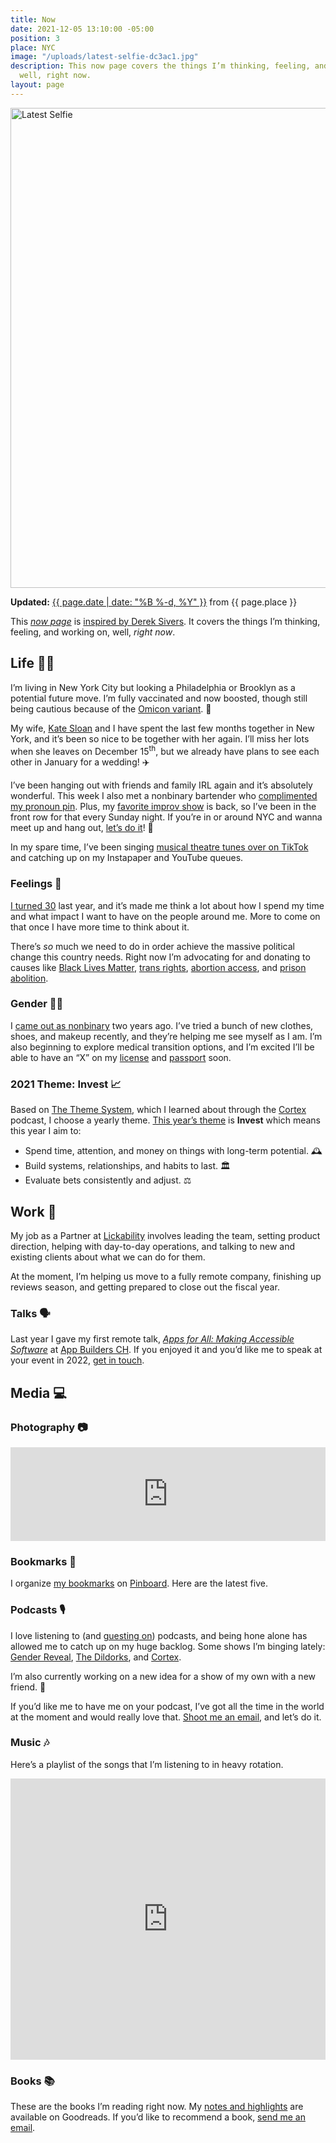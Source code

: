 ```yaml
---
title: Now
date: 2021-12-05 13:10:00 -05:00
position: 3
place: NYC
image: "/uploads/latest-selfie-dc3ac1.jpg"
description: This now page covers the things I’m thinking, feeling, and working on,
  well, right now.
layout: page
---
```


<img src="{{ page.image }}" width="1024" height="768" alt="Latest Selfie">

**Updated:** [{{ page.date | date: "%B %-d, %Y" }}](https://github.com/mattbischoff/matthewbischoff.com/commits/gh-pages/now.markdown) from {{ page.place }}

This *[now page](https://nownownow.com/about)* is [inspired by Derek Sivers](https://sivers.org/nowff). It covers the things I’m thinking, feeling, and working on, well, *right now*.

## Life 👱🏻

I’m living in New York City but looking a Philadelphia or Brooklyn as a potential future move. I’m fully vaccinated and now boosted, though still being cautious because of the [Omicon variant](https://en.wikipedia.org/wiki/SARS-CoV-2_Omicron_variant). 💉

My wife, [Kate Sloan](https://twitter.com/Girly_Juice) and I have spent the last few months together in New York, and it’s been so nice to be together with her again. I’ll miss her lots when she leaves on December 15<sup>th</sup>, but we already have plans to see each other in January for a wedding! ✈️

I’ve been hanging out with friends and family IRL again and it’s absolutely wonderful. This week I also met a nonbinary bartender who [complimented my pronoun pin](https://twitter.com/mb/status/1467173074537791489). Plus, my [favorite improv show](https://www.raaaatscraps.com) is back, so I’ve been in the front row for that every Sunday night. If you’re in or around NYC and wanna meet up and hang out, [let’s do it](https://matthewbischoff.com/lets-hang-out/)! 👋

In my spare time, I’ve been singing [musical theatre tunes over on TikTok](https://www.tiktok.com/@matthew_bischoff/) and catching up on my Instapaper and YouTube queues.

### Feelings 🔮

[I turned 30](https://www.instagram.com/p/CJaNlzXJMy0/) last year, and it’s made me think a lot about how I spend my time and what impact I want to have on the people around me. More to come on that once I have more time to think about it. 

There’s *so* much we need to do in order achieve the massive political change this country needs. Right now I’m advocating for and donating to causes like [Black Lives Matter](https://blacklivesmatter.com), [trans rights](https://transequality.org), [abortion access](https://abortionfunds.org), and [prison abolition](http://criticalresistance.org).

### Gender 🏳️‍⚧️

I [came out as nonbinary](https://twitter.com/mb/status/1150437952155242496) two years ago. I’ve tried a bunch of new clothes, shoes, and makeup recently, and they’re helping me see myself as I am. I’m also beginning to explore medical transition options, and I’m excited I’ll be able to have an “X” on my [license](https://www.syracuse.com/state/2020/11/new-york-to-add-nonbinary-gender-option-x-for-drivers-licenses.html) and [passport](https://www.usatoday.com/story/travel/news/2021/07/01/passport-have-new-gender-option-added-non-binary-people/7826603002/) soon.

### 2021 Theme: Invest 📈

Based on [The Theme System](https://www.thethemesystem.com), which I learned about through the [Cortex](http://cortex.fm) podcast, I choose a yearly theme. [This year’s theme](https://matthewbischoff.com/2021-theme-invest/) is **Invest** which means this year I aim to:

* Spend time, attention, and money on things with long-term potential. 🕰
* Build systems, relationships, and habits to last. 🏛
* Evaluate bets consistently and adjust. ⚖️

## Work 👅

My job as a Partner at [Lickability](https://lickability.com) involves leading the team, setting product direction, helping with day-to-day operations, and talking to new and existing clients about what we can do for them.

At the moment, I’m helping us move to a fully remote company, finishing up reviews season, and getting prepared to close out the fiscal year.

### Talks 🗣

Last year I gave my first remote talk, *[Apps for All: Making Accessible Software](https://matthewbischoff.com/apps-for-all/)* at [App Builders CH](https://appbuilders.ch). If you enjoyed it and you’d like me to speak at your event in 2022, [get in touch](/contact).

## Media 💻

### Photography 📷

<!-- SnapWidget -->
<script src="https://snapwidget.com/js/snapwidget.js"></script>
<iframe loading="eager" src="https://snapwidget.com/embed/956991" class="snapwidget-widget" allowtransparency="true" frameborder="0" scrolling="no" style="border:none; overflow:hidden;  width:100%; "></iframe>

### Bookmarks 📌

I organize [my bookmarks](https://pinboard.in/u:mattb) on [Pinboard](https://pinboard.in/). Here are the latest five.

<script language="javascript" src="https://pinboard.in//widgets/v1/linkroll/?user=mattb&count=5"></script>

### Podcasts 🎙

I love listening to (and [guesting on](/about/#podcasts)) podcasts, and being hone alone has allowed me to catch up on my huge backlog. Some shows I’m binging lately: [Gender Reveal](https://www.genderpodcast.com), [The Dildorks](http://thedildorks.com), and [Cortex](https://relay.fm/cortex).

I’m also currently working on a new idea for a show of my own with a new friend. 🤫

If you’d like me to have me on your podcast, I’ve got all the time in the world at the moment and would really love that. [Shoot me an email](mailto:mb@matthewbischoff.com?subject=Podcast), and let’s do it.

### Music 🎶

Here’s a playlist of the songs that I’m listening to in heavy rotation.

<iframe allow="autoplay \*; encrypted-media \*; fullscreen \*" frameborder="0" height="450" style="width:100%;max-width:660px;overflow:hidden;background:transparent;" sandbox="allow-forms allow-popups allow-same-origin allow-scripts allow-storage-access-by-user-activation allow-top-navigation-by-user-activation" src="https://embed.music.apple.com/us/playlist/heavy-rotation/pl.u-vvRNDtBrg68"></iframe>

### Books 📚

These are the books I’m reading right now. My [notes and highlights](https://www.goodreads.com/notes/3162891-matthew-bischoff?ref=rnlp) are available on Goodreads. If you’d like to recommend a book, [send me an email](mailto:mb@matthewbischoff.com?subject=Book%20Reccomendation).

<script src="https://www.goodreads.com/review/grid_widget/3162891.Matthew's%20currently-reading%20book%20montage?cover_size=medium&hide_link=true&hide_title=true&num_books=20&order=a&shelf=currently-reading&sort=date_added&widget_id=1608402622" type="text/javascript" charset="utf-8"></script>
